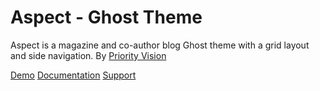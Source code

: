 # Aspect - Ghost Theme

Aspect is a magazine and co-author blog Ghost theme with a grid layout and side navigation.
By [Priority Vision](https://www.priority.vision/)

[Demo](https://aspect.priority.vision/)
[Documentation](https://www.priority.vision/docs/aspect/introduction/)
[Support](https://www.priority.vision/contact/#support)
